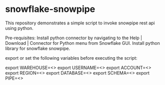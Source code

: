 # snowflake-snowpipe

This repository demonstrates a simple script to invoke snowpipe rest api using python.

Pre-requisites:
	Install python connector by navigating to the Help | Download | Connector for Python menu from Snowflake GUI.
	Install python library for snowflake snowpipe.

export or set the following variables before executing the script:

export WAREHOUSE=<>
export USERNAME=<>
export ACCOUNT=<>
export REGION=<>
export DATABASE=<>
export SCHEMA=<>
export PIPE=<>

